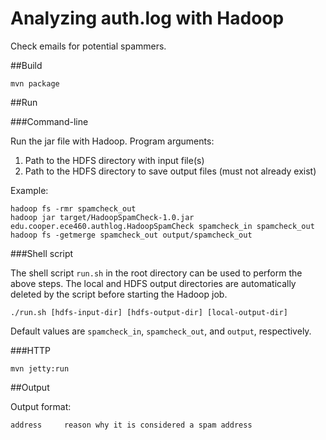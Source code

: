 Analyzing auth.log with Hadoop
==============================

Check emails for potential spammers.

##Build

	mvn package

##Run

###Command-line

Run the jar file with Hadoop. Program arguments:

1. Path to the HDFS directory with input file(s)
2. Path to the HDFS directory to save output files (must not already exist)

Example:

	hadoop fs -rmr spamcheck_out
	hadoop jar target/HadoopSpamCheck-1.0.jar edu.cooper.ece460.authlog.HadoopSpamCheck spamcheck_in spamcheck_out
	hadoop fs -getmerge spamcheck_out output/spamcheck_out

###Shell script

The shell script `run.sh` in the root directory can be used to perform the
above steps. The local and HDFS output directories are automatically deleted by 
the script before starting the Hadoop job.

	./run.sh [hdfs-input-dir] [hdfs-output-dir] [local-output-dir]

Default values are `spamcheck_in`, `spamcheck_out`, and `output`, respectively.

###HTTP

	mvn jetty:run


##Output

Output format:

	address		reason why it is considered a spam address

